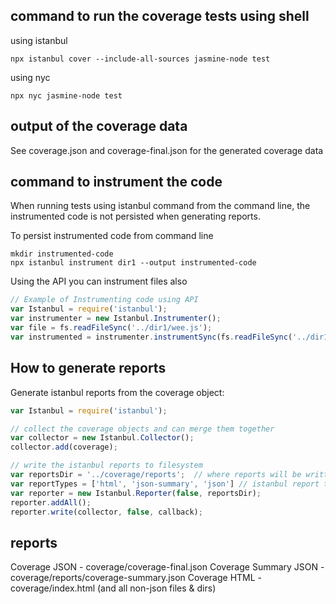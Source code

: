## command to run the coverage tests using shell

using istanbul 
```
npx istanbul cover --include-all-sources jasmine-node test
```

using nyc
```
npx nyc jasmine-node test
```

## output of the coverage data
See coverage.json and coverage-final.json for the generated coverage data

## command to instrument the code
When running tests using istanbul command from the command line, the instrumented code is not persisted when generating reports.

To persist instrumented code from command line
```
mkdir instrumented-code
npx istanbul instrument dir1 --output instrumented-code
```

Using the API you can instrument files also
```javascript
// Example of Instrumenting code using API
var Istanbul = require('istanbul');
var instrumenter = new Istanbul.Instrumenter();
var file = fs.readFileSync('../dir1/wee.js');
var instrumented = instrumenter.instrumentSync(fs.readFileSync('../dir1/wee.js').toString())
```

## How to generate reports

Generate istanbul reports from the coverage object:
```javascript
var Istanbul = require('istanbul');

// collect the coverage objects and can merge them together
var collector = new Istanbul.Collector(); 
collector.add(coverage);

// write the istanbul reports to filesystem
var reportsDir = '../coverage/reports';  // where reports will be written
var reportTypes = ['html', 'json-summary', 'json'] // istanbul report types desired
var reporter = new Istanbul.Reporter(false, reportsDir);
reporter.addAll(); 
reporter.write(collector, false, callback);
```

## reports

Coverage JSON - coverage/coverage-final.json
Coverage Summary JSON - coverage/reports/coverage-summary.json
Coverage HTML - coverage/index.html (and all non-json files & dirs)
